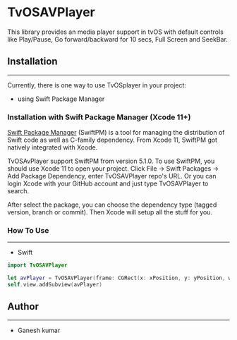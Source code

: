 # TvOSAVPlayer

This library provides an media player support in tvOS with default controls like Play/Pause, Go forward/backward for 10 secs, Full Screen and SeekBar.

## Installation
---
Currently, there is one way to use TvOSplayer in your project:

- using Swift Package Manager

### Installation with Swift Package Manager (Xcode 11+)
[Swift Package Manager](https://swift.org/package-manager/) (SwiftPM) is a tool for managing the distribution of Swift code as well as C-family dependency. From Xcode 11, SwiftPM got natively integrated with Xcode.

TvOSAvPlayer support SwiftPM from version 5.1.0. To use SwiftPM, you should use Xcode 11 to open your project. Click File -> Swift Packages -> Add Package Dependency, enter TvOSAVPlayer repo's URL. Or you can login Xcode with your GitHub account and just type TvOSAVPlayer to search.

After select the package, you can choose the dependency type (tagged version, branch or commit). Then Xcode will setup all the stuff for you.

### How To Use
---
- Swift
``` swift
import TvOSAVPlayer

let avPlayer = TvOSAVPlayer(frame: CGRect(x: xPosition, y: yPosition, width: width, height: height), fileUrl: videoURL)
self.view.addSubview(avPlayer)
```

## Author
---
- Ganesh kumar
